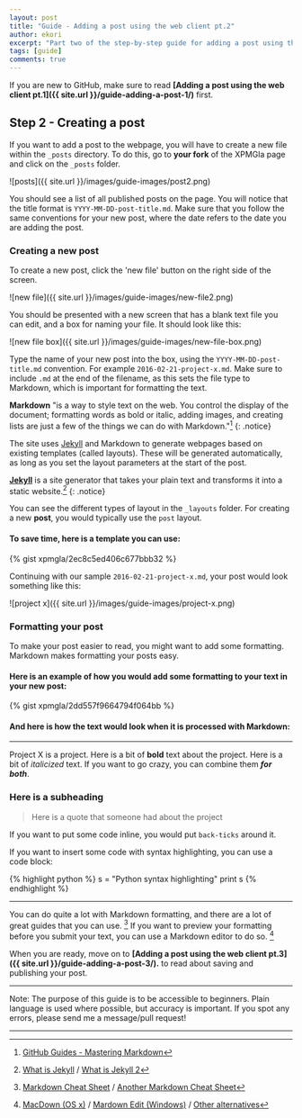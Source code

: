 ```yaml
---
layout: post
title: "Guide - Adding a post using the web client pt.2"
author: ekori
excerpt: "Part two of the step-by-step guide for adding a post using the web interface."
tags: [guide]
comments: true
---
```

If you are new to GitHub, make sure to read **[Adding a post using the web client pt.1]({{ site.url }}/guide-adding-a-post-1/)** first.

## Step 2 - Creating a post

If you want to add a post to the webpage, you will have to create a new file within the `_posts` directory. To do this, go to **your fork** of the XPMGla page and click on the `_posts` folder.

![posts]({{ site.url }}/images/guide-images/post2.png)

You should see a list of all published posts on the page. You will notice that the title format is `YYYY-MM-DD-post-title.md`. Make sure that you follow the same conventions for your new post, where the date refers to the date you are adding the post.

### Creating a new post

To create a new post, click the 'new file' button on the right side of the screen.

![new file]({{ site.url }}/images/guide-images/new-file2.png)

You should be presented with a new screen that has a blank text file you can edit, and a box for naming your file. It should look like this:

![new file box]({{ site.url }}/images/guide-images/new-file-box.png)

Type the name of your new post into the box, using the `YYYY-MM-DD-post-title.md` convention. For example `2016-02-21-project-x.md`. Make sure to include `.md` at the end of the filename, as this sets the file type to Markdown, which is important for formatting the text.

**Markdown** "is a way to style text on the web. You control the display of the document; formatting words as bold or italic, adding images, and creating lists are just a few of the things we can do with Markdown."[^1]
{: .notice}

The site uses [Jekyll](http://jekyllrb.com/) and Markdown to generate webpages based on existing templates (called layouts). These will be generated automatically, as long as you set the layout parameters at the start of the post.

**[Jekyll](https://jekyllrb.com/docs/home/)** is a site generator that takes your plain text and transforms it into a static website.[^2]
{: .notice}

You can see the different types of layout in the `_layouts` folder. For creating a new **post**, you would typically use the `post` layout.  

#### To save time, here is a template you can use:

{% gist xpmgla/2ec8c5ed406c677bbb32 %}

Continuing with our sample `2016-02-21-project-x.md`, your post would look something like this:

![project x]({{ site.url }}/images/guide-images/project-x.png)

### Formatting your post

To make your post easier to read, you might want to add some formatting. Markdown makes formatting your posts easy.

#### Here is an example of how you would add some formatting to your text in your new post:

{% gist xpmgla/2dd557f9664794f064bb %}

#### And here is how the text would look when it is processed with Markdown:

---

Project X is a project. Here is a bit of **bold** text about the project.
Here is a bit of _italicized_ text.
If you want to go crazy, you can combine them **_for both_**.

### Here is a subheading

>Here is a quote that someone had about the project

If you want to put some code inline, you would put `back-ticks` around it.

If you want to insert some code with syntax highlighting, you can use a code block:

{% highlight python %}
s = "Python syntax highlighting"
print s
{% endhighlight %}

---

You can do quite a lot with Markdown formatting, and there are a lot of great guides that you can use. [^3] If you want to preview your formatting before you submit your text, you can use a Markdown editor to do so. [^4]

When you are ready, move on to **[Adding a post using the web client pt.3]({{ site.url }}/guide-adding-a-post-3/).** to read about saving and publishing your post.

---
Note: The purpose of this guide is to be accessible to beginners. Plain language is used where possible, but accuracy is important. If you spot any errors, please send me a message/pull request!

---

[^1]:[GitHub Guides - Mastering Markdown](https://guides.github.com/features/mastering-markdown/)
[^2]:[What is Jekyll](https://github.com/met-office-lab/Lab-Info/wiki/What-is-Jekyll) / [What is Jekyll 2](http://jekyllbootstrap.com/lessons/jekyll-introduction.html)
[^3]:[Markdown Cheat Sheet](https://github.com/adam-p/markdown-here/wiki/Markdown-Cheatsheet) / [Another Markdown Cheat Sheet](https://gist.github.com/jonschlinkert/5854601)
[^4]:[MacDown (OS x)](http://macdown.uranusjr.com/) / [Mardown Edit (Windows)](http://markdownedit.com/) / [Other alternatives](http://alternativeto.net/software/macdown/)
